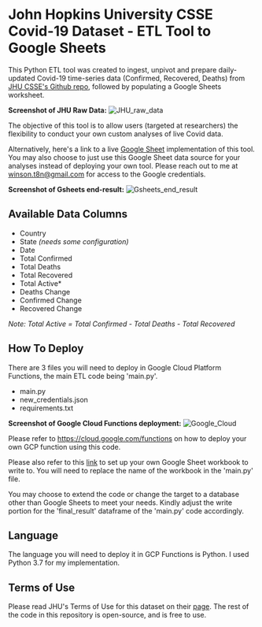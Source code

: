 # John Hopkins University CSSE Covid-19 Dataset - ETL Tool to Google Sheets

This Python ETL tool was created to ingest, unpivot and prepare daily-updated Covid-19 time-series data (Confirmed, Recovered, Deaths) from [JHU CSSE's Github repo](https://github.com/CSSEGISandData/COVID-19/tree/master/csse_covid_19_data/csse_covid_19_time_series), followed by populating a Google Sheets worksheet.


**Screenshot of JHU Raw Data:**
![JHU_raw_data](https://user-images.githubusercontent.com/16263869/99160853-f1516b80-273f-11eb-8c5b-ee7eb306e801.PNG)


The objective of this tool is to allow users (targeted at researchers) the flexibility to conduct your own custom analyses of live Covid data.

Alternatively, here's a link to a live [Google Sheet](https://docs.google.com/spreadsheets/d/1Fk3r4bwZIxQpB-4u7l8Qj4cKTauRLIQX0ISfiLYdxuY/edit?usp=sharing) implementation of this tool.
You may also choose to just use this Google Sheet data source for your analyses instead of deploying your own tool. Please reach out to me at winson.t8n@gmail.com for access to the Google credentials.


**Screenshot of Gsheets end-result:**
![Gsheets_end_result](https://user-images.githubusercontent.com/16263869/99160861-0af2b300-2740-11eb-9676-63b5c324e865.PNG)


## Available Data Columns
- Country
- State  *(needs some configuration)*
- Date
- Total Confirmed
- Total Deaths
- Total Recovered
- Total Active*
- Deaths Change
- Confirmed Change
- Recovered Change

*Note: Total Active = Total Confirmed - Total Deaths - Total Recovered*

## How To Deploy
There are 3 files you will need to deploy in Google Cloud Platform Functions, the main ETL code being 'main.py'.

- main.py
- new_credentials.json
- requirements.txt


**Screenshot of Google Cloud Functions deployment:**
![Google_Cloud](https://user-images.githubusercontent.com/16263869/99160864-15ad4800-2740-11eb-8e4f-d81f5aae27d7.PNG)


Please refer to https://cloud.google.com/functions on how to deploy your own GCP function using this code.

Please also refer to this [link](https://developers.google.com/sheets/api/quickstart/python) to set up your own Google Sheet workbook to write to. You will need to replace the name of the workbook in the 'main.py' file.

You may choose to extend the code or change the target to a database other than Google Sheets to meet your needs. Kindly adjust the write portion for the 'final_result' dataframe of the 'main.py' code accordingly.

## Language
The language you will need to deploy it in GCP Functions is Python. I used Python 3.7 for my implementation.

## Terms of Use
Please read JHU's Terms of Use for this dataset on their [page](https://github.com/CSSEGISandData/COVID-19).
The rest of the code in this repository is open-source, and is free to use.
